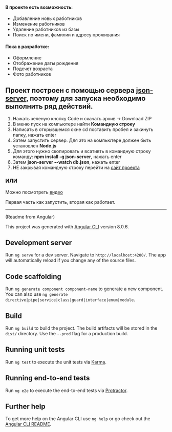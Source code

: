 <h4>В проекте есть возможность:</h4>
<ul>
  <li>Добавление новых работников</li>
  <li>Изменение работников</li>
  <li>Удаление работников из базы</li>
  <li>Поиск по имени, фамилии и адресу проживания</li>
</ul>

<h4>Пока в разработке:</h4>
<ul>
  <li>Оформление</li>
  <li>Отображение даты рождения</li>
  <li>Подсчет возраста</li>
  <li>Фото работников</li>
</ul>

<h2>Проeкт построен с помощью сервера <a href="https://github.com/typicode/json-server">json-server</a>, поэтому для запуска необходимо выполнить ряд действий.</h2>
<ol>
  <li>Нажать зеленую кнопку Code и скачать архив -> Download ZIP</li>
  <li>В меню пуск на компьютере найти <b>Командную строку</b></li>
  <li>Написать в открывшемся окне cd поставить пробел и закинуть папку, нажать enter</li>
  <li>Затем запустить сервер. Для это на компьютере должен быть установлен <b>Node.js</b></li>
  <li>Для этого нужно скопировать и всативть в командную строку команду: <b>npm install -g json-server</b>, нажать enter</li>
  <li>Затем <b>json-server --watch db.json</b>, нажать enter</li>
  <li>НЕ закрывая командную строку перейти на <a href="https://umikitsune.github.io/Workers_base/">сайт проекта<a></li>
</ol>
    
   <h3>ИЛИ</h3>
   Можно посмотреть <a href="https://umikitsune.github.io/Workers_base/">видео<a>
   
   Первая часть как запустить, вторая как работает.












------------------------------------------------------------------------------------------------------------------------------------------------------------------------------

(Readme from Angular)

This project was generated with [Angular CLI](https://github.com/angular/angular-cli) version 8.0.6.

## Development server

Run `ng serve` for a dev server. Navigate to `http://localhost:4200/`. The app will automatically reload if you change any of the source files.

## Code scaffolding

Run `ng generate component component-name` to generate a new component. You can also use `ng generate directive|pipe|service|class|guard|interface|enum|module`.

## Build

Run `ng build` to build the project. The build artifacts will be stored in the `dist/` directory. Use the `--prod` flag for a production build.

## Running unit tests

Run `ng test` to execute the unit tests via [Karma](https://karma-runner.github.io).

## Running end-to-end tests

Run `ng e2e` to execute the end-to-end tests via [Protractor](http://www.protractortest.org/).

## Further help

To get more help on the Angular CLI use `ng help` or go check out the [Angular CLI README](https://github.com/angular/angular-cli/blob/master/README.md).
